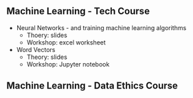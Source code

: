 ## Machine Learning - Tech Course
 - Neural Networks - and training machine learning algorithms
   - Thoery: slides
   - Workshop: excel worksheet
 - Word Vectors
   - Theory: slides
   - Workshop: Jupyter notebook

## Machine Learning - Data Ethics Course
